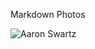 Markdown Photos


![Aaron Swartz](https://github.com/smshen/MarkdownPhotos/raw/master/Res/test.jpg)
